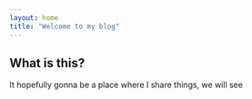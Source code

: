 ```yaml
---
layout: home
title: "Welcome to my blog"
---
```


## What is this?

It hopefully gonna be a place where I share things, we will see
